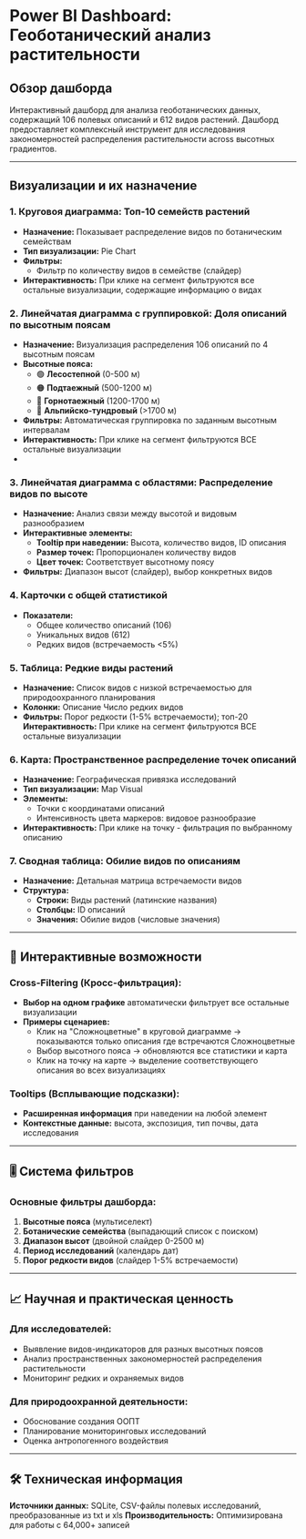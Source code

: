 # Power BI Dashboard: Геоботанический анализ растительности

## Обзор дашборда

Интерактивный дашборд для анализа геоботанических данных, содержащий 106 полевых описаний и 612 видов растений. Дашборд предоставляет комплексный инструмент для исследования закономерностей распределения растительности across высотных градиентов.

---

## Визуализации и их назначение

### 1. **Круговоя диаграмма: Топ-10 семейств растений**
- **Назначение:** Показывает распределение видов по ботаническим семействам
- **Тип визуализации:** Pie Chart 
- **Фильтры:** 
  - Фильтр по количеству видов в семействе (слайдер)
- **Интерактивность:** При клике на сегмент фильтруются все остальные визуализации, содержащие информацию о видах

### 2. **Линейчатая диаграмма с группировкой: Доля описаний по высотным поясам**
- **Назначение:** Визуализация распределения 106 описаний по 4 высотным поясам
- **Высотные пояса:**
  - 🟢 **Лесостепной** (0-500 м)
  - 🟠 **Подтаежный** (500-1200 м) 
  - 🌲 **Горнотаежный** (1200-1700 м)
  - 🔵 **Альпийско-тундровый** (>1700 м)
- **Фильтры:** Автоматическая группировка по заданным высотным интервалам
- **Интерактивность:** При клике на сегмент фильтруются ВСЕ остальные визуализации
- 
### 3. **Линейчатая диаграмма с областями: Распределение видов по высоте**
- **Назначение:** Анализ связи между высотой и видовым разнообразием
- **Интерактивные элементы:**
  - **Tooltip при наведении:** Высота, количество видов, ID описания
  - **Размер точек:** Пропорционален количеству видов
  - **Цвет точек:** Соответствует высотному поясу
- **Фильтры:** Диапазон высот (слайдер), выбор конкретных видов

### 4. **Карточки с общей статистикой**
- **Показатели:**
  - Общее количество описаний (106)
  - Уникальных видов (612)
  - Редких видов (встречаемость <5%)

### 5. **Таблица: Редкие виды растений**
- **Назначение:** Список видов с низкой встречаемостью для природоохранного планирования
- **Колонки:**
Описание
Число редких видов
- **Фильтры:** Порог редкости (1-5% встречаемости); топ-20
**Интерактивность:** При клике на сегмент фильтруются ВСЕ остальные визуализации
  
### 6. **Карта: Пространственное распределение точек описаний**
- **Назначение:** Географическая привязка исследований
- **Тип визуализации:** Map Visual
- **Элементы:**
  - Точки с координатами описаний
  - Интенсивность цвета маркеров: видовое разнообразие
- **Интерактивность:** При клике на точку - фильтрация по выбранному описанию

### 7. **Сводная таблица: Обилие видов по описаниям**
- **Назначение:** Детальная матрица встречаемости видов
- **Структура:**
  - **Строки:** Виды растений (латинские названия)
  - **Столбцы:** ID описаний
  - **Значения:** Обилие видов (числовые значения)
---

## 🔄 Интерактивные возможности

### Cross-Filtering (Кросс-фильтрация):
- **Выбор на одном графике** автоматически фильтрует все остальные визуализации
- **Примеры сценариев:**
  - Клик на "Сложноцветные" в круговой диаграмме → показываются только описания где встречаются Сложноцветные
  - Выбор высотного пояса → обновляются все статистики и карта
  - Клик на точку на карте → выделение соответствующего описания во всех визуализациях

### Tooltips (Всплывающие подсказки):
- **Расширенная информация** при наведении на любой элемент
- **Контекстные данные:** высота, экспозиция, тип почвы, дата исследования

---

## 🎚️ Система фильтров

### Основные фильтры дашборда:
1. **Высотные пояса** (мультиселект)
2. **Ботанические семейства** (выпадающий список с поиском)
3. **Диапазон высот** (двойной слайдер 0-2500 м)
4. **Период исследований** (календарь дат)
5. **Порог редкости видов** (слайдер 1-5% встречаемости)

---

## 📈 Научная и практическая ценность

### Для исследователей:
- Выявление видов-индикаторов для разных высотных поясов
- Анализ пространственных закономерностей распределения растительности
- Мониторинг редких и охраняемых видов

### Для природоохранной деятельности:
- Обоснование создания ООПТ
- Планирование мониторинговых исследований
- Оценка антропогенного воздействия

---

## 🛠️ Техническая информация

**Источники данных:** SQLite, CSV-файлы полевых исследований, преобразованные из txt и xls
**Производительность:** Оптимизирована для работы с 64,000+ записей
